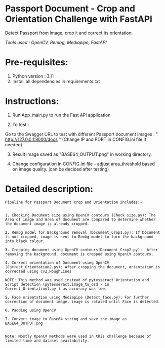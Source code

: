 # Passport Document - Crop and Orientation Challenge with FastAPI
Detect Passport from image, crop it and correct its orientation.

*Tools used :  OpenCV, Rembg, Mediapipe, FastAPI*

# Pre-requisites:
1. Python version : 3.11
2. Install all dependencies in requirements.txt

# Instructions:

1. Run App_main.py to run the Fast API application

2. To test :

Go to the Swagger URL to test with different Passport document images : " http://127.0.0.1:8000/docs " (Change IP and PORT in CONFIG.ini file if needed)


3. Result image saved as "BASE64_OUTPUT.png" in working directory.

4. Change configuration in CONFIG.ini file - adjust area_threshold based on image quality. (can be decided after testing)



# Detailed description: 


    Pipeline for Passport Document crop and Orientation includes:-


    1. Checking Document size using OpenCV contours (Check size.py): The Area of image and Area of document are compared to determine whether the document image is already cropped.

    2. Rembg model for Background removal (Document_Crop1.py): If Document is not cropped, image is sent to Rembg model to turn the background into black colour.

    3. Cropping document using OpenCV contours(Document_Crop2.py):  After removing the background, document is cropped using OpenCV contours.

    4. Correct orientation of Document using OpenCV (Correct_Orientation2.py): After cropping the document, orientation is corrected using cv2.HoughLines

    NOTE: This method was used instead of pytesseract Orientation and Script detection (pytesseract.image_to_osd - in Correct_Orientation1.py ) as accuracy was low.

    5. Face orientation using Mediapipe (Detect_face.py): For further correction of document image, image is rotated until Face is detected.

    6. Padding using OpenCV

    7. Convert image to Base64 string and save the image as BASE64_OUTPUT.png


    Note: Mostly OpenCV methods were used in this challenge because of limited time and dataset availability.

    














